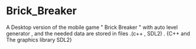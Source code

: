 # Brick_Breaker
A Desktop version of the mobile game " Brick Breaker " with auto level generator , and the needed data are stored in files .(c++ , SDL2) . {C++ and The graphics library SDL2}
